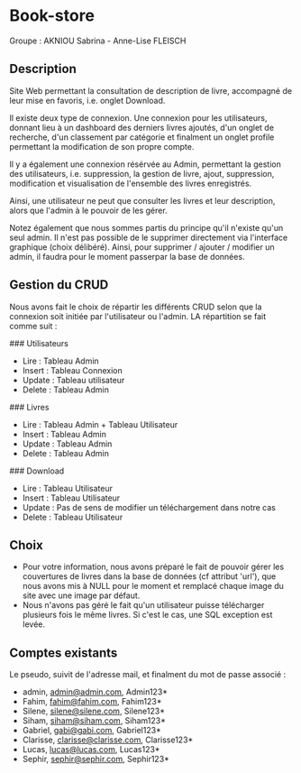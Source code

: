 # Book-store

Groupe : AKNIOU Sabrina - Anne-Lise FLEISCH

## Description

Site Web permettant la consultation de description de livre, accompagné de leur mise en favoris, i.e. onglet Download.

Il existe deux type de connexion. Une connexion pour les utilisateurs, donnant lieu à un dashboard des derniers livres ajoutés, d'un onglet de recherche, d'un classement par catégorie et finalment un onglet profile permettant la modification de son propre compte. 

Il y a également une connexion résérvée au Admin, permettant la gestion des utilisateurs, i.e. suppression, la gestion de livre, ajout, suppression, modification et visualisation de l'ensemble des livres enregistrés.

Ainsi, une utilisateur ne peut que consulter les livres et leur description, alors que l'admin à le pouvoir de les gérer.

Notez également que nous sommes partis du principe qu'il n'existe qu'un seul admin. Il n'est pas possible de le supprimer directement via l'interface graphique (choix délibéré). Ainsi, pour supprimer / ajouter / modifier un admin, il faudra pour le moment passerpar la base de données.

## Gestion du CRUD

Nous avons fait le choix de répartir les différents CRUD selon que la connexion soit initiée par l'utilisateur ou l'admin. LA répartition se fait comme suit :

### Utilisateurs 

- Lire : Tableau Admin
- Insert : Tableau Connexion 
- Update : Tableau utilisateur 
- Delete : Tableau Admin

### Livres 

- Lire : Tableau Admin + Tableau Utilisateur
- Insert : Tableau Admin
- Update : Tableau Admin
- Delete : Tableau Admin

### Download 

- Lire : Tableau Utilisateur 
- Insert : Tableau Utilisateur
- Update : Pas de sens de modifier un téléchargement dans notre cas
- Delete : Tableau Utilisateur

## Choix 

- Pour votre information, nous avons préparé le fait de pouvoir gérer les couvertures de livres dans la base de données (cf attribut 'url'), que nous avons mis à NULL pour le moment et remplacé chaque image du site avec une image par défaut.
- Nous n'avons pas géré le fait qu'un utilisateur puisse télécharger plusieurs fois le même livres. Si c'est le cas, une SQL exception est levée.

## Comptes existants 

Le pseudo, suivit de l'adresse mail, et finalment du mot de passe associé :

- admin, admin@admin.com, Admin123*
- Fahim, fahim@fahim.com, Fahim123*
- Silene, silene@silene.com, Silene123*
- Siham, siham@siham.com, Siham123*
- Gabriel, gabi@gabi.com, Gabriel123*
- Clarisse, clarisse@clarisse.com, Clarisse123*
- Lucas, lucas@lucas.com, Lucas123*
- Sephir, sephir@sephir.com, Sephir123*

